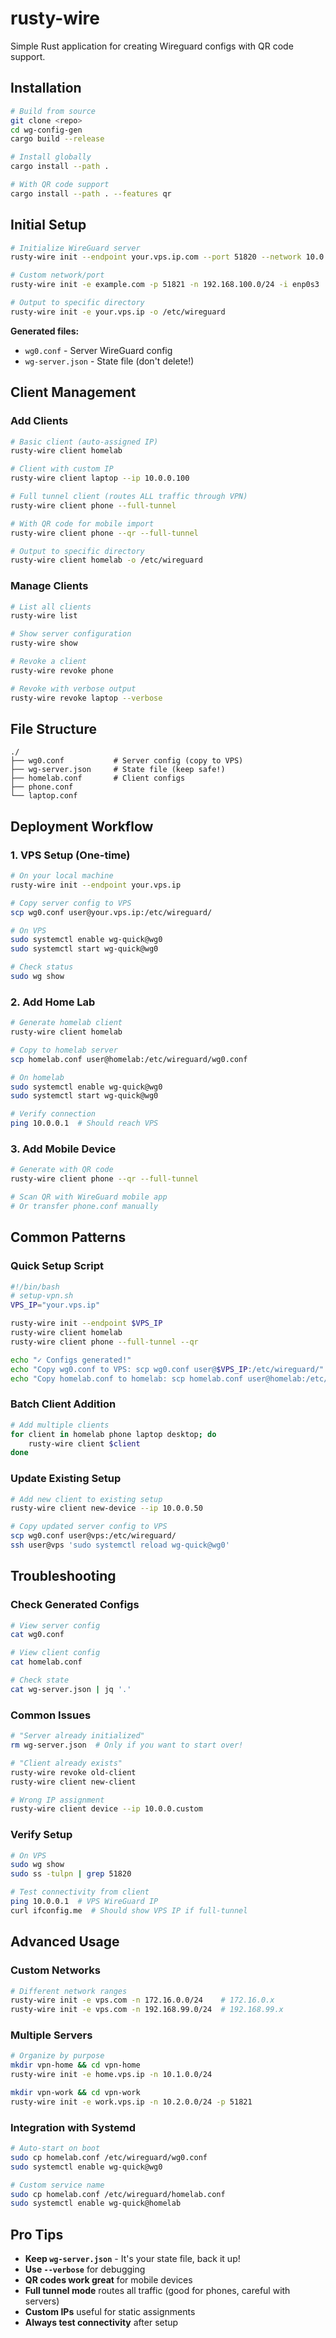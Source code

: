 # rusty-wire

Simple Rust application for creating Wireguard configs with QR code support.

## Installation

```bash
# Build from source
git clone <repo>
cd wg-config-gen
cargo build --release

# Install globally
cargo install --path .

# With QR code support
cargo install --path . --features qr
```

## Initial Setup

```bash
# Initialize WireGuard server
rusty-wire init --endpoint your.vps.ip.com --port 51820 --network 10.0.0.0/24 --interface eth0

# Custom network/port
rusty-wire init -e example.com -p 51821 -n 192.168.100.0/24 -i enp0s3

# Output to specific directory
rusty-wire init -e your.vps.ip -o /etc/wireguard
```

**Generated files:**
- `wg0.conf` - Server WireGuard config
- `wg-server.json` - State file (don't delete!)

## Client Management

### Add Clients

```bash
# Basic client (auto-assigned IP)
rusty-wire client homelab

# Client with custom IP
rusty-wire client laptop --ip 10.0.0.100

# Full tunnel client (routes ALL traffic through VPN)
rusty-wire client phone --full-tunnel

# With QR code for mobile import
rusty-wire client phone --qr --full-tunnel

# Output to specific directory
rusty-wire client homelab -o /etc/wireguard
```

### Manage Clients

```bash
# List all clients
rusty-wire list

# Show server configuration
rusty-wire show

# Revoke a client
rusty-wire revoke phone

# Revoke with verbose output
rusty-wire revoke laptop --verbose
```

## File Structure

```
./
├── wg0.conf           # Server config (copy to VPS)
├── wg-server.json     # State file (keep safe!)
├── homelab.conf       # Client configs
├── phone.conf
└── laptop.conf
```

## Deployment Workflow

### 1. VPS Setup (One-time)

```bash
# On your local machine
rusty-wire init --endpoint your.vps.ip

# Copy server config to VPS
scp wg0.conf user@your.vps.ip:/etc/wireguard/

# On VPS
sudo systemctl enable wg-quick@wg0
sudo systemctl start wg-quick@wg0

# Check status
sudo wg show
```

### 2. Add Home Lab

```bash
# Generate homelab client
rusty-wire client homelab

# Copy to homelab server
scp homelab.conf user@homelab:/etc/wireguard/wg0.conf

# On homelab
sudo systemctl enable wg-quick@wg0
sudo systemctl start wg-quick@wg0

# Verify connection
ping 10.0.0.1  # Should reach VPS
```

### 3. Add Mobile Device

```bash
# Generate with QR code
rusty-wire client phone --qr --full-tunnel

# Scan QR with WireGuard mobile app
# Or transfer phone.conf manually
```

## Common Patterns

### Quick Setup Script

```bash
#!/bin/bash
# setup-vpn.sh
VPS_IP="your.vps.ip"

rusty-wire init --endpoint $VPS_IP
rusty-wire client homelab
rusty-wire client phone --full-tunnel --qr

echo "✓ Configs generated!"
echo "Copy wg0.conf to VPS: scp wg0.conf user@$VPS_IP:/etc/wireguard/"
echo "Copy homelab.conf to homelab: scp homelab.conf user@homelab:/etc/wireguard/wg0.conf"
```

### Batch Client Addition

```bash
# Add multiple clients
for client in homelab phone laptop desktop; do
    rusty-wire client $client
done
```

### Update Existing Setup

```bash
# Add new client to existing setup
rusty-wire client new-device --ip 10.0.0.50

# Copy updated server config to VPS
scp wg0.conf user@vps:/etc/wireguard/
ssh user@vps 'sudo systemctl reload wg-quick@wg0'
```

## Troubleshooting

### Check Generated Configs

```bash
# View server config
cat wg0.conf

# View client config
cat homelab.conf

# Check state
cat wg-server.json | jq '.'
```

### Common Issues

```bash
# "Server already initialized"
rm wg-server.json  # Only if you want to start over!

# "Client already exists"
rusty-wire revoke old-client
rusty-wire client new-client

# Wrong IP assignment
rusty-wire client device --ip 10.0.0.custom
```

### Verify Setup

```bash
# On VPS
sudo wg show
sudo ss -tulpn | grep 51820

# Test connectivity from client
ping 10.0.0.1  # VPS WireGuard IP
curl ifconfig.me  # Should show VPS IP if full-tunnel
```

## Advanced Usage

### Custom Networks

```bash
# Different network ranges
rusty-wire init -e vps.com -n 172.16.0.0/24    # 172.16.0.x
rusty-wire init -e vps.com -n 192.168.99.0/24  # 192.168.99.x
```

### Multiple Servers

```bash
# Organize by purpose
mkdir vpn-home && cd vpn-home
rusty-wire init -e home.vps.ip -n 10.1.0.0/24

mkdir vpn-work && cd vpn-work  
rusty-wire init -e work.vps.ip -n 10.2.0.0/24 -p 51821
```

### Integration with Systemd

```bash
# Auto-start on boot
sudo cp homelab.conf /etc/wireguard/wg0.conf
sudo systemctl enable wg-quick@wg0

# Custom service name
sudo cp homelab.conf /etc/wireguard/homelab.conf
sudo systemctl enable wg-quick@homelab
```

## Pro Tips

- **Keep `wg-server.json`** - It's your state file, back it up!
- **Use `--verbose`** for debugging
- **QR codes work great** for mobile devices
- **Full tunnel mode** routes all traffic (good for phones, careful with servers)
- **Custom IPs** useful for static assignments
- **Always test connectivity** after setup